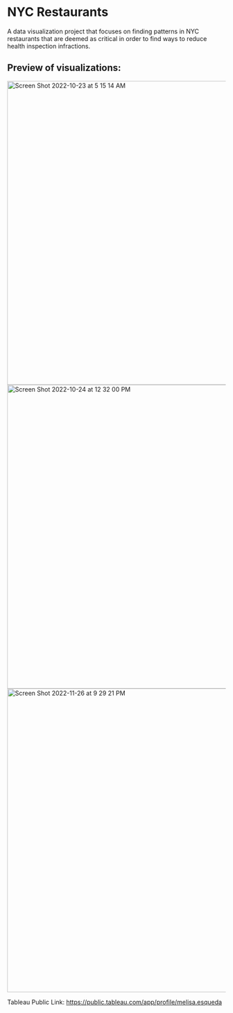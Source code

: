 # NYC Restaurants

A data visualization project that focuses on finding patterns in NYC restaurants that are deemed as critical in order to find ways to reduce health inspection infractions.

## Preview of visualizations:

<img width="700" alt="Screen Shot 2022-10-23 at 5 15 14 AM" src="https://user-images.githubusercontent.com/72960473/204120480-bd259d4b-7875-4d6f-b99b-f796af2711b0.png">

<img width="700" alt="Screen Shot 2022-10-24 at 12 32 00 PM" src="https://user-images.githubusercontent.com/72960473/204120503-6a7e4202-a22a-4673-8f3e-98781730e610.png">

<img width="700" alt="Screen Shot 2022-11-26 at 9 29 21 PM" src="https://user-images.githubusercontent.com/72960473/204120774-fa0d7f12-a4cb-472e-9f32-e6d7d09c305a.png">

Tableau Public Link: https://public.tableau.com/app/profile/melisa.esqueda

